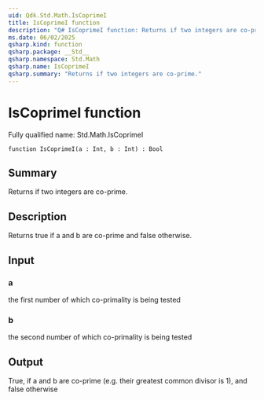 ```yaml
---
uid: Qdk.Std.Math.IsCoprimeI
title: IsCoprimeI function
description: "Q# IsCoprimeI function: Returns if two integers are co-prime."
ms.date: 06/02/2025
qsharp.kind: function
qsharp.package: __Std__
qsharp.namespace: Std.Math
qsharp.name: IsCoprimeI
qsharp.summary: "Returns if two integers are co-prime."
---
```


# IsCoprimeI function

Fully qualified name: Std.Math.IsCoprimeI

```qsharp
function IsCoprimeI(a : Int, b : Int) : Bool
```

## Summary
Returns if two integers are co-prime.

## Description
Returns true if a and b are co-prime and false otherwise.

## Input
### a
the first number of which co-primality is being tested
### b
the second number of which co-primality is being tested

## Output
True, if a and b are co-prime (e.g. their greatest common divisor is 1),
and false otherwise
